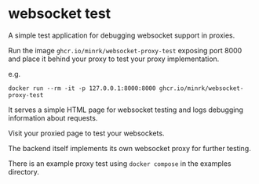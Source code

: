 # websocket test

A simple test application for debugging websocket support in proxies.

Run the image `ghcr.io/minrk/websocket-proxy-test` exposing port 8000 and place it behind your proxy to test your proxy implementation.

e.g.

```
docker run --rm -it -p 127.0.0.1:8000:8000 ghcr.io/minrk/websocket-proxy-test
```

It serves a simple HTML page for websocket testing and logs debugging information about requests.

Visit your proxied page to test your websockets.

The backend itself implements its own websocket proxy for further testing.

There is an example proxy test using `docker compose` in the examples directory.
